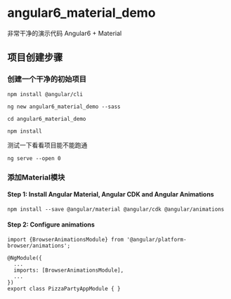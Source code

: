 # angular6_material_demo
非常干净的演示代码 Angular6 + Material

## 项目创建步骤
### 创建一个干净的初始项目

````
npm install @angular/cli
````
````
ng new angular6_material_demo --sass
````
````
cd angular6_material_demo
````
````
npm install
````

测试一下看看项目能不能跑通
````
ng serve --open 0  
````
### 添加Material模块
#### Step 1: Install Angular Material, Angular CDK and Angular Animations

````
npm install --save @angular/material @angular/cdk @angular/animations
````
####  Step 2: Configure animations
````
import {BrowserAnimationsModule} from '@angular/platform-browser/animations';

@NgModule({
  ...
  imports: [BrowserAnimationsModule],
  ...
})
export class PizzaPartyAppModule { }
````
